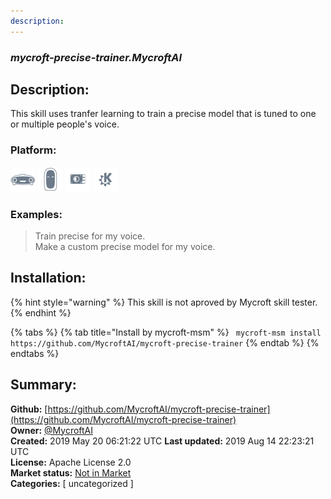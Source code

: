 ```yaml
---
description: 
---
```


### _mycroft-precise-trainer.MycroftAI_  
## Description:  
This skill uses tranfer learning to train a precise model that is tuned to one or multiple people's voice.  
  
  
### Platform:  
 ![Mark I](../.gitbook/assets/mark-1-icon.png)  ![Mark II](../.gitbook/assets/mark-2-icon.png)  ![Picroft](../.gitbook/assets/picroft-icon.png)  ![plasmoid](../.gitbook/assets/kde.png)   
### Examples:  
> Train precise for my voice.  
> Make a custom precise model for my voice.  
  
## Installation:  
{% hint style="warning" %}
This skill is not aproved by Mycroft skill tester.
{% endhint %}
    
{% tabs %}
{% tab title="Install by mycroft-msm" %}
``` mycroft-msm install https://github.com/MycroftAI/mycroft-precise-trainer```
{% endtab %}
  {% endtabs %}
    
## Summary:  
**Github:** [https://github.com/MycroftAI/mycroft-precise-trainer](https://github.com/MycroftAI/mycroft-precise-trainer)  
**Owner:** [@MycroftAI](https://github.com/MycroftAI)  
**Created:** 2019 May 20 06:21:22 UTC  **Last updated:** 2019 Aug 14 22:23:21 UTC  
**License:** Apache License 2.0  
**Market status:** [Not in Market](https://market.mycroft.ai/skill/)  
**Categories:** [ uncategorized ]   
